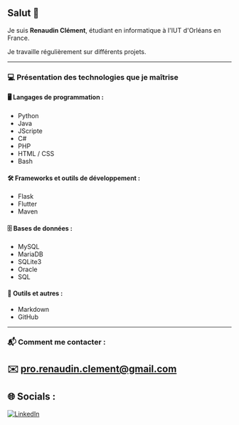 ## Salut 👋  

Je suis **Renaudin Clément**, étudiant en informatique à l'IUT d'Orléans en France.  

Je travaille régulièrement sur différents projets.   

---

### 💻 Présentation des technologies que je maîtrise  

#### 🖥️ Langages de programmation :  
- Python  
- Java
- JScripte
- C#  
- PHP  
- HTML / CSS  
- Bash  

#### 🛠️ Frameworks et outils de développement :  
- Flask  
- Flutter  
- Maven  

#### 🗄️ Bases de données :  
- MySQL  
- MariaDB  
- SQLite3  
- Oracle  
- SQL  

#### 📄 Outils et autres :  
- Markdown  
- GitHub  

---
### 📬 Comment me contacter :  
✉️ pro.renaudin.clement@gmail.com 
---

## 🌐 Socials :  
[![LinkedIn](https://img.shields.io/badge/LinkedIn--lightgrey?style=social&logo=linkedin)](https://www.linkedin.com/in/renaudin-clement/)


